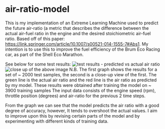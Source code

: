 # air-ratio-model
This is my implementation of an Extreme Learning Machine used to predict the future air-ratio (a metric that describes the difference between the actual air-fuel ratio in the engine and the desired stoichiometric air-fuel ratio. Based off of this paper: https://link.springer.com/article/10.1007/s00521-014-1555-7#Abs1. My intention is to use this to improve the fuel efficiency of the Brum Eco Racing car, as part of the Shell Eco Marathon.

See below for some test results:
![test results - predicted vs actual air ratio](https://i.imgur.com/RO0z2tA.png)
![close up of the above image](https://i.imgur.com/VSNH1d2.png)
N.B. The first graph shows the results for a set of ~ 2000 test samples, the second is a close-up view of the first.
The green line is the actual air ratio and the red line is the air ratio as predicted by my model. These results were obtained after training the model on ~ 3900 training samples
The input data consists of the engine speed (rpm), throttle position (degrees) and air-ratio for the previous 2 time steps.

From the graph we can see that the model predicts the air ratio with a good degree of accuracy, however, It tends to overshoot the actual values. I aim to improve upon this by revising certain parts of the model and by experimenting with different kinds of training data.
